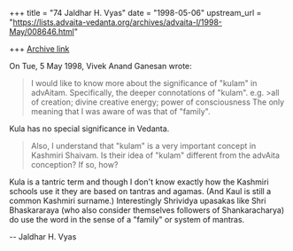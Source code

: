 +++
title = "74 Jaldhar H. Vyas"
date = "1998-05-06"
upstream_url = "https://lists.advaita-vedanta.org/archives/advaita-l/1998-May/008646.html"

+++
[Archive link](https://lists.advaita-vedanta.org/archives/advaita-l/1998-May/008646.html)

On Tue, 5 May 1998, Vivek Anand Ganesan wrote:

>
>    I would like to know more about the significance of "kulam" in
> advAitam.  Specifically, the deeper connotations of "kulam".
> e.g. >all of creation; divine creative energy; power of consciousness
> The only meaning that I was aware of was that of "family".
>

Kula has no special significance in Vedanta.

>    Also, I understand that "kulam" is a very important concept in
> Kashmiri Shaivam.  Is their idea of "kulam" different from the advAita
> conception?  If so, how?
>

Kula is a tantric term and though I don't know exactly how the Kashmiri
schools use it they are based on tantras and agamas.  (And Kaul is still a
common Kashmiri surname.)  Interestingly Shrividya upasakas like Shri
Bhaskararaya (who also consider themselves followers of Shankaracharya) do
use the word in the sense of a "family" or system of mantras.

--
Jaldhar H. Vyas <jaldhar at braincells.com>

